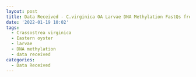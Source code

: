```yaml
---
layout: post
title: Data Received - C.virginica OA Larvae DNA Methylation FastQs from Lotterhos Lab
date: '2022-01-19 10:02'
tags: 
  - Crassostrea virginica
  - Eastern oyster
  - larvae
  - DNA methylation
  - data received
categories: 
  - Data Received
---
```



